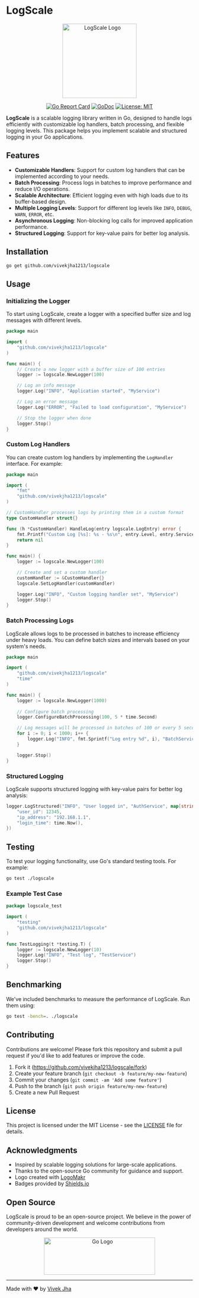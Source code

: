 # LogScale

<div align="center">
  <img src="![1*omxib-49vvHSbyq1Awj6gA](https://github.com/user-attachments/assets/cec439cc-4974-4cd7-b3d0-512459dd3896" alt="LogScale Logo" width="200" height="200"/>
  
  [![Go Report Card](https://goreportcard.com/badge/github.com/vivekjha1213/logscale)](https://goreportcard.com/report/github.com/vivekjha1213/logscale)
  [![GoDoc](https://godoc.org/github.com/vivekjha1213/logscale?status.svg)](https://godoc.org/github.com/vivekjha1213/logscale)
  [![License: MIT](https://img.shields.io/badge/License-MIT-yellow.svg)](https://opensource.org/licenses/MIT)
</div>

**LogScale** is a scalable logging library written in Go, designed to handle logs efficiently with customizable log handlers, batch processing, and flexible logging levels. This package helps you implement scalable and structured logging in your Go applications.

## Features

- **Customizable Handlers**: Support for custom log handlers that can be implemented according to your needs.
- **Batch Processing**: Process logs in batches to improve performance and reduce I/O operations.
- **Scalable Architecture**: Efficient logging even with high loads due to its buffer-based design.
- **Multiple Logging Levels**: Support for different log levels like `INFO`, `DEBUG`, `WARN`, `ERROR`, etc.
- **Asynchronous Logging**: Non-blocking log calls for improved application performance.
- **Structured Logging**: Support for key-value pairs for better log analysis.

## Installation

```bash
go get github.com/vivekjha1213/logscale
```

## Usage

### Initializing the Logger

To start using LogScale, create a logger with a specified buffer size and log messages with different levels.

```go
package main

import (
    "github.com/vivekjha1213/logscale"
)

func main() {
    // Create a new logger with a buffer size of 100 entries
    logger := logscale.NewLogger(100)

    // Log an info message
    logger.Log("INFO", "Application started", "MyService")

    // Log an error message
    logger.Log("ERROR", "Failed to load configuration", "MyService")

    // Stop the logger when done
    logger.Stop()
}
```

### Custom Log Handlers

You can create custom log handlers by implementing the `LogHandler` interface. For example:

```go
package main

import (
    "fmt"
    "github.com/vivekjha1213/logscale"
)

// CustomHandler processes logs by printing them in a custom format
type CustomHandler struct{}

func (h *CustomHandler) HandleLog(entry logscale.LogEntry) error {
    fmt.Printf("Custom Log [%s]: %s - %s\n", entry.Level, entry.Service, entry.Message)
    return nil
}

func main() {
    logger := logscale.NewLogger(100)

    // Create and set a custom handler
    customHandler := &CustomHandler{}
    logscale.SetLogHandler(customHandler)

    logger.Log("INFO", "Custom logging handler set", "MyService")
    logger.Stop()
}
```

### Batch Processing Logs

LogScale allows logs to be processed in batches to increase efficiency under heavy loads. You can define batch sizes and intervals based on your system's needs.

```go
package main

import (
    "github.com/vivekjha1213/logscale"
    "time"
)

func main() {
    logger := logscale.NewLogger(1000)
    
    // Configure batch processing
    logger.ConfigureBatchProcessing(100, 5 * time.Second)

    // Log messages will be processed in batches of 100 or every 5 seconds, whichever comes first
    for i := 0; i < 1000; i++ {
        logger.Log("INFO", fmt.Sprintf("Log entry %d", i), "BatchService")
    }

    logger.Stop()
}
```

### Structured Logging

LogScale supports structured logging with key-value pairs for better log analysis:

```go
logger.LogStructured("INFO", "User logged in", "AuthService", map[string]interface{}{
    "user_id": 12345,
    "ip_address": "192.168.1.1",
    "login_time": time.Now(),
})
```

## Testing

To test your logging functionality, use Go's standard testing tools. For example:

```bash
go test ./logscale
```

### Example Test Case

```go
package logscale_test

import (
    "testing"
    "github.com/vivekjha1213/logscale"
)

func TestLogging(t *testing.T) {
    logger := logscale.NewLogger(10)
    logger.Log("INFO", "Test log", "TestService")
    logger.Stop()
}
```

## Benchmarking

We've included benchmarks to measure the performance of LogScale. Run them using:

```bash
go test -bench=. ./logscale
```

## Contributing

Contributions are welcome! Please fork this repository and submit a pull request if you'd like to add features or improve the code.

1. Fork it (https://github.com/vivekjha1213/logscale/fork)
2. Create your feature branch (`git checkout -b feature/my-new-feature`)
3. Commit your changes (`git commit -am 'Add some feature'`)
4. Push to the branch (`git push origin feature/my-new-feature`)
5. Create a new Pull Request

## License

This project is licensed under the MIT License - see the [LICENSE](LICENSE) file for details.

## Acknowledgments

- Inspired by scalable logging solutions for large-scale applications.
- Thanks to the open-source Go community for guidance and support.
- Logo created with [LogoMakr](https://logomakr.com/)
- Badges provided by [Shields.io](https://shields.io/)

## Open Source

LogScale is proud to be an open-source project. We believe in the power of community-driven development and welcome contributions from developers around the world.

<div align="center">
  <img src="/api/placeholder/300/100" alt="Go Logo" width="300" height="100"/>
</div>

---

Made with ❤️ by [Vivek Jha](https://github.com/vivekjha1213)

